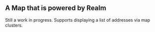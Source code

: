 ## A Map that is powered by Realm

Still a work in progress. Supports displaying a list of addresses via map clusters.
